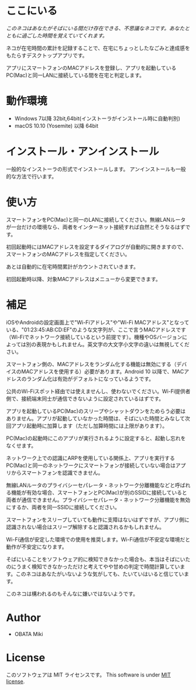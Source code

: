 # ここにいる

*このネコはあなたがそばにいる間だけ存在できる、不思議なネコです。あなたとともに過ごした時間を覚えていてくれます。*

ネコが在宅時間の累計を記録することで、在宅にちょっとしたなごみと達成感をもたらすデスクトップアプリです。

アプリにスマートフォンのMACアドレスを登録し、アプリを起動しているPC(Mac)と同一LANに接続している間を在宅と判定します。

# 動作環境

* Windows 7以降 32bit,64bit(インストーラがインストール時に自動判別)
* macOS 10.10 (Yosemite) 以降 64bit

# インストール・アンインストール

一般的なインストーラの形式でインストールします。
アンインストールも一般的な方法で行います。

# 使い方

スマートフォンをPC(Mac)と同一のLANに接続してください。無線LANルータが一台だけの環境なら、両者をインターネット接続すれば自然とそうなるはずです。

初回起動時にはMACアドレスを設定するダイアログが自動的に開きますので、スマートフォンのMACアドレスを指定してください。

あとは自動的に在宅時間累計がカウントされていきます。

初回起動時以降、対象MACアドレスはメニューから変更できます。

# 補足

iOSやAndroidの設定画面上で"Wi-Fiアドレス"や"Wi-Fi MACアドレス"となっている、"01:23:45:AB:CD:EF"のような文字列が、ここで言うMACアドレスです（Wi-Fiでネットワーク接続しているという前提です）。機種やOSバージョンによっては別の表現かもしれません。英文字の大文字小文字の違いは無視してください。

スマートフォン側の、MACアドレスをランダム化する機能は無効にする（デバイスのMACアドレスを使用する）必要があります。Android 10 以降で、MACアドレスのランダム化は有効がデフォルトになっているようです。

公共のWi-Fiスポット経由では使えませんし、使わないでください。Wi-Fi提供者側で、接続端末同士が通信できないように設定されているはずです。

アプリを起動しているPC(Mac)のスリープやシャットダウンをためらう必要はありません。アプリが起動していなかった時間は、そばにいた時間とみなして次回アプリ起動時に加算します（ただし加算時間には上限があります）。

PC(Mac)の起動時にこのアプリが実行されるように設定すると、起動し忘れをなくせます。

ネットワーク上での認識にARPを使用している関係上、アプリを実行するPC(Mac)と同一のネットワークにスマートフォンが接続していない場合はアプリからスマートフォンを認識できません。

無線LANルータのプライバシーセパレータ・ネットワーク分離機能などと呼ばれる機能が有効な場合、スマートフォンとPC(Mac)が別のSSIDに接続していると両者が通信できません。プライバシーセパレータ・ネットワーク分離機能を無効にするか、両者を同一SSIDに接続してください。

スマートフォンをスリープしていても動作に支障はないはずですが、アプリ側に認識されない場合はスリープ解除すると認識されるかもしれません。

Wi-Fi通信が安定した環境での使用を推奨します。Wi-Fi通信が不安定な環境だと動作が不安定になります。

そばにいることをソフトウェア的に検知できなかった場合も、本当はそばにいたのにうまく検知できなかっただけと考えてやや甘めの判定で時間計算しています。このネコはあなたがいないような気がしても、たいていはいると信じています。

このネコは構われるのもそんなに嫌いではないようです。

# Author

* OBATA Miki

# License

このソフトウェアは MIT ライセンスです。
This software is under [MIT license](https://en.wikipedia.org/wiki/MIT_License).
